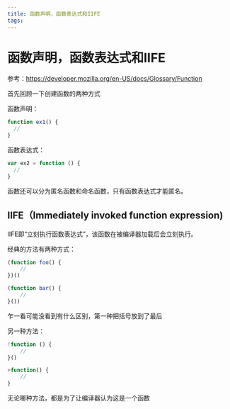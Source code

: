```yaml
---
title: 函数声明，函数表达式和IIFE
tags:
---
```


# 函数声明，函数表达式和IIFE

参考：https://developer.mozilla.org/en-US/docs/Glossary/Function

首先回顾一下创建函数的两种方式

函数声明：

```javascript
function ex1() {
  //
}
```

函数表达式：

```javascript
var ex2 = function () {
  //
}
```

函数还可以分为匿名函数和命名函数，只有函数表达式才能匿名。





## IIFE（Immediately invoked function expression)

IIFE即“立刻执行函数表达式”，该函数在被编译器加载后会立刻执行。

经典的方法有两种方式：

```javascript
(function foo() {
    //
})()
```



```javascript
(function bar() {
    //
}())
```

乍一看可能没看到有什么区别，第一种把括号放到了最后

另一种方法：

```javascript
!function () {
    //
}()

+function() {
    //
}
```

无论哪种方法，都是为了让编译器认为这是一个函数